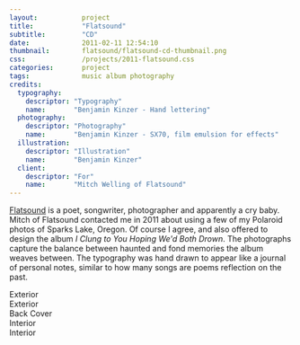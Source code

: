 ```yaml
---
layout:           project
title:            "Flatsound"
subtitle:         "CD"
date:             2011-02-11 12:54:10
thumbnail:        flatsound/flatsound-cd-thumbnail.png
css:              /projects/2011-flatsound.css
categories:       project
tags:             music album photography
credits:
  typography:
    descriptor: "Typography"
    name:       "Benjamin Kinzer - Hand lettering"
  photography:
    descriptor: "Photography"
    name:       "Benjamin Kinzer - SX70, film emulsion for effects"
  illustration:
    descriptor: "Illustration"
    name:       "Benjamin Kinzer"
  client:
    descriptor: "For"
    name:       "Mitch Welling of Flatsound"
---
```

[Flatsound](http://www.flatsound.org/) is a poet, songwriter, photographer and apparently a cry baby. Mitch of Flatsound contacted me in 2011 about using a few of my Polaroid photos of Sparks Lake, Oregon. Of course I agree, and also offered to design the album *I Clung to You Hoping We'd Both Drown*. The photographs capture the balance between haunted and fond memories the album weaves between. The typography was hand drawn to appear like a journal of personal notes, similar to how many songs are poems reflection on the past. 

<div class="flatsound-cd-exterior">
  <div class="note">Exterior</div>
</div>
<div class="flatsound-cd-exterior-small-screen">
  <div class="note">Exterior</div>
</div>
<div class="flatsound-cd-back">
  <div class="note">Back Cover</div>
</div>
<div class="flatsound-cd-interior">
  <div class="note">Interior</div>
</div>
<div class="flatsound-cd-interior-small-screen">
  <div class="note">Interior</div>
</div>
